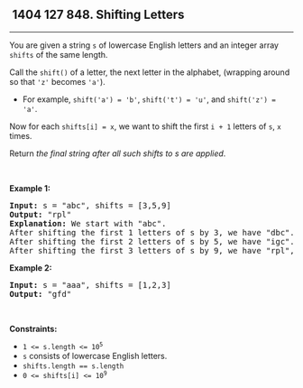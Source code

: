 <h2> 1404 127
848. Shifting Letters</h2><hr><div><p>You are given a string <code>s</code> of lowercase English letters and an integer array <code>shifts</code> of the same length.</p>

<p>Call the <code>shift()</code> of a letter, the next letter in the alphabet, (wrapping around so that <code>'z'</code> becomes <code>'a'</code>).</p>

<ul>
	<li>For example, <code>shift('a') = 'b'</code>, <code>shift('t') = 'u'</code>, and <code>shift('z') = 'a'</code>.</li>
</ul>

<p>Now for each <code>shifts[i] = x</code>, we want to shift the first <code>i + 1</code> letters of <code>s</code>, <code>x</code> times.</p>

<p>Return <em>the final string after all such shifts to s are applied</em>.</p>

<p>&nbsp;</p>
<p><strong class="example">Example 1:</strong></p>

<pre><strong>Input:</strong> s = "abc", shifts = [3,5,9]
<strong>Output:</strong> "rpl"
<strong>Explanation:</strong> We start with "abc".
After shifting the first 1 letters of s by 3, we have "dbc".
After shifting the first 2 letters of s by 5, we have "igc".
After shifting the first 3 letters of s by 9, we have "rpl", the answer.
</pre>

<p><strong class="example">Example 2:</strong></p>

<pre><strong>Input:</strong> s = "aaa", shifts = [1,2,3]
<strong>Output:</strong> "gfd"
</pre>

<p>&nbsp;</p>
<p><strong>Constraints:</strong></p>

<ul>
	<li><code>1 &lt;= s.length &lt;= 10<sup>5</sup></code></li>
	<li><code>s</code> consists of lowercase English letters.</li>
	<li><code>shifts.length == s.length</code></li>
	<li><code>0 &lt;= shifts[i] &lt;= 10<sup>9</sup></code></li>
</ul>
</div>